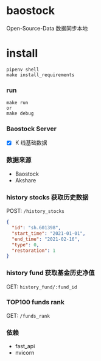 # baostock
Open-Source-Data 数据同步本地

# install
``` 
pipenv shell
make install_requirements
```

### run
``` 
make run
or
make debug
```

### Baostock Server
- [x] K 线基础数据

### 数据来源
- Baostock
- Akshare

### history stocks 获取历史数据
POST: `/history_stocks`
```json
{
  "id": "sh.601398",
  "start_time": "2021-01-01",
  "end_time": "2021-02-16",
  "type": 0,
  "restoration": 1
} 
```

### history fund 获取基金历史净值
GET: `history_fund/:fund_id`

### TOP100 funds rank
GET: `/funds_rank`



### 依赖
- fast_api
- nvicorn